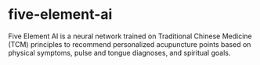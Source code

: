 # five-element-ai
Five Element AI is a neural network trained on Traditional Chinese Medicine (TCM) principles to recommend personalized acupuncture points based on physical symptoms, pulse and tongue diagnoses, and spiritual goals.
